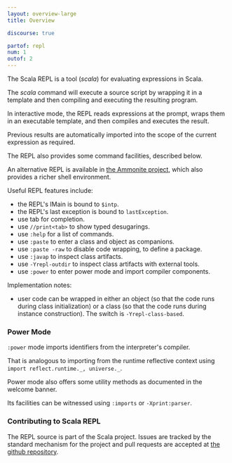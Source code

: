 ```yaml
---
layout: overview-large
title: Overview

discourse: true

partof: repl
num: 1
outof: 2
---
```


The Scala REPL is a tool (_scala_) for evaluating expressions in Scala.

The _scala_ command will execute a source script by wrapping it in a template and
then compiling and executing the resulting program.

In interactive mode, the REPL reads expressions at the prompt, wraps them in
an executable template, and then compiles and executes the result.

Previous results are automatically imported into the scope of the current
expression as required.

The REPL also provides some command facilities, described below.

An alternative REPL is available in [the Ammonite project](https://github.com/lihaoyi/Ammonite),
which also provides a richer shell environment.

Useful REPL features include:

  - the REPL's IMain is bound to `$intp`.
  - the REPL's last exception is bound to `lastException`.
  - use tab for completion.
  - use `//print<tab>` to show typed desugarings.
  - use `:help` for a list of commands.
  - use `:paste` to enter a class and object as companions.
  - use `:paste -raw` to disable code wrapping, to define a package.
  - use `:javap` to inspect class artifacts.
  - use `-Yrepl-outdir` to inspect class artifacts with external tools.
  - use `:power` to enter power mode and import compiler components.

Implementation notes:

  - user code can be wrapped in either an object (so that the code runs during class initialization)
    or a class (so that the code runs during instance construction). The switch is `-Yrepl-class-based`.

### Power Mode

`:power` mode imports identifiers from the interpreter's compiler.

That is analogous to importing from the runtime reflective context using `import reflect.runtime._, universe._`.

Power mode also offers some utility methods as documented in the welcome banner.

Its facilities can be witnessed using `:imports` or `-Xprint:parser`.

### Contributing to Scala REPL

The REPL source is part of the Scala project. Issues are tracked by the standard
mechanism for the project and pull requests are accepted at [the github repository](https://github.com/scala/scala).

